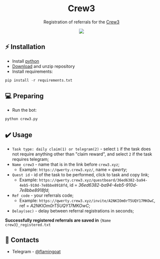 <h1 align="center">Crew3</h1>

<p align="center">Registration of referrals for the <a href="https://crew3.xyz/">Crew3</a></p>
<p align="center">
<img src="https://img.shields.io/badge/python-3670A0?style=for-the-badge&logo=python&logoColor=ffdd54">
</p>

## ⚡ Installation
+ Install [python](https://www.google.com/search?client=opera&q=how+install+python)
+ [Download](https://sites.northwestern.edu/researchcomputing/resources/downloading-from-github) and unzip repository
+ Install requirements:
```python
pip install -r requirements.txt
```

## 💻 Preparing
+ Run the bot:
```python
python crew3.py
```

## ✔️ Usage
+ ```Task type: daily claim(1) or telegram(2)``` - select ```1``` if the task does not require anything other than "claim reward", and select ```2``` if the task requires telegram;
+ ```Name crew3``` - name that is in the link before ```crew3.xyz```;
  + Example: ```https://qwerty.crew3.xyz/```, name = <i>qwerty</i>;
+ ```Quest id``` - id of the task to be performed, click to task and copy link;
  + Example: ```https://qwerty.crew3.xyz/questboard/36ed6382-ba94-4eb5-910d-7e8bbe8918fd```, id = <i>36ed6382-ba94-4eb5-910d-7e8bbe8918fd</i>;
+ ```Ref code``` - your referrals code;
  + Example: ```https://qwerty.crew3.xyz/invite/A2NKIOm0rT5UQY17MKOwC```, ref = <i>A2NKIOm0rT5UQY17MKOwC</i>;
+ ```Delay(sec)``` - delay between referral registrations in seconds;

**Successfully registered referrals are saved in** ```{Name crew3}_registered.txt```

## 📧 Contacts
+ Telegram - [@flamingoat](https://t.me/flamingoat)

